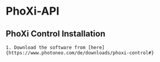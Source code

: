 # PhoXi-API
  ## PhoXi Control Installation
    1. Download the software from [here]{https://www.photoneo.com/de/downloads/phoxi-control#}

